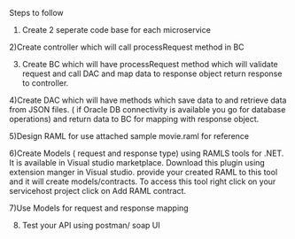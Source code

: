 Steps to follow 

1) Create 2 seperate code base for each microservice

2)Create controller which will call processRequest method in BC 

3) Create BC which will have processRequest method which will validate request and call DAC and map data to response object  return response to controller.

4)Create DAC which will have methods which save data to and retrieve data from JSON files. ( if Oracle DB connectivity is available you go for database operations) and return data to BC for mapping with response object.

5)Design RAML for  use attached sample  movie.raml for reference

6)Create Models ( request and response type) using RAMLS tools for .NET.  It is available in Visual studio marketplace. Download this plugin using extension manger in Visual studio.  provide your created RAML to this tool and it will create models/contracts. To access this tool right click on  your servicehost project click on Add RAML contract.

7)Use Models for request and response mapping 

8) Test your API using postman/ soap UI



